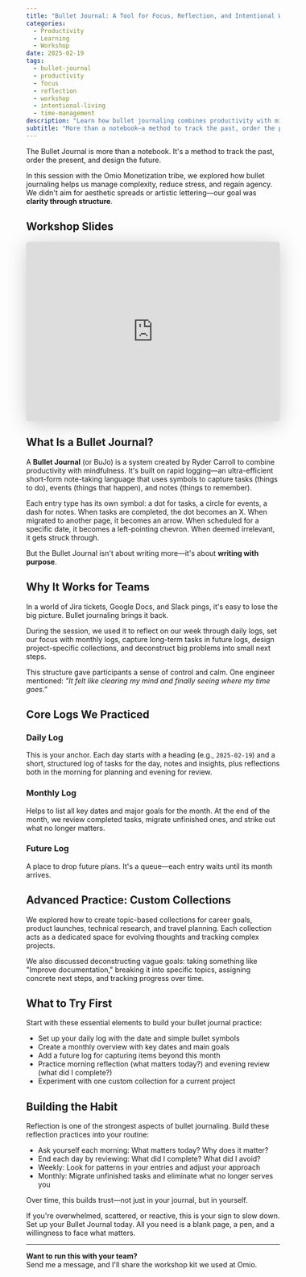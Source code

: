 ```yaml
---
title: "Bullet Journal: A Tool for Focus, Reflection, and Intentional Work"
categories:
  - Productivity
  - Learning
  - Workshop
date: 2025-02-19
tags:
  - bullet-journal
  - productivity
  - focus
  - reflection
  - workshop
  - intentional-living
  - time-management
description: "Learn how bullet journaling combines productivity with mindfulness through rapid logging, reflection, and structured organization that helps teams manage complexity and regain control."
subtitle: "More than a notebook—a method to track the past, order the present, and design the future through intentional structure and reflection."
---
```


The Bullet Journal is more than a notebook. It's a method to track the past, order the present, and design the future.

In this session with the Omio Monetization tribe, we explored how bullet journaling helps us manage complexity, reduce stress, and regain agency. We didn't aim for aesthetic spreads or artistic lettering—our goal was **clarity through structure**.

## Workshop Slides

<iframe class="speakerdeck-iframe" frameborder="0" src="https://speakerdeck.com/player/a5fcdaf6b2284df6adba767b1ebf1d0c" title="Bullet Journal: A Tool for Focus, Reflection, and Intentional Work" allowfullscreen="true" style="border: 0px; background: padding-box padding-box rgba(0, 0, 0, 0.1); margin: 0px; padding: 0px; border-radius: 6px; box-shadow: rgba(0, 0, 0, 0.2) 0px 5px 40px; width: 100%; height: auto; aspect-ratio: 560 / 396;" data-ratio="1.4141414141414141"></iframe>

## What Is a Bullet Journal?

A **Bullet Journal** (or BuJo) is a system created by Ryder Carroll to combine productivity with mindfulness. It's built on rapid logging—an ultra-efficient short-form note-taking language that uses symbols to capture tasks (things to do), events (things that happen), and notes (things to remember).

Each entry type has its own symbol: a dot for tasks, a circle for events, a dash for notes. When tasks are completed, the dot becomes an X. When migrated to another page, it becomes an arrow. When scheduled for a specific date, it becomes a left-pointing chevron. When deemed irrelevant, it gets struck through.

But the Bullet Journal isn't about writing more—it's about **writing with purpose**.

## Why It Works for Teams

In a world of Jira tickets, Google Docs, and Slack pings, it's easy to lose the big picture. Bullet journaling brings it back.

During the session, we used it to reflect on our week through daily logs, set our focus with monthly logs, capture long-term tasks in future logs, design project-specific collections, and deconstruct big problems into small next steps.

This structure gave participants a sense of control and calm. One engineer mentioned: *"It felt like clearing my mind and finally seeing where my time goes."*

## Core Logs We Practiced

### Daily Log
This is your anchor. Each day starts with a heading (e.g., `2025-02-19`) and a short, structured log of tasks for the day, notes and insights, plus reflections both in the morning for planning and evening for review.

### Monthly Log
Helps to list all key dates and major goals for the month. At the end of the month, we review completed tasks, migrate unfinished ones, and strike out what no longer matters.

### Future Log
A place to drop future plans. It's a queue—each entry waits until its month arrives.

## Advanced Practice: Custom Collections

We explored how to create topic-based collections for career goals, product launches, technical research, and travel planning. Each collection acts as a dedicated space for evolving thoughts and tracking complex projects.

We also discussed deconstructing vague goals: taking something like "Improve documentation," breaking it into specific topics, assigning concrete next steps, and tracking progress over time.

## What to Try First

Start with these essential elements to build your bullet journal practice:

- Set up your daily log with the date and simple bullet symbols
- Create a monthly overview with key dates and main goals
- Add a future log for capturing items beyond this month
- Practice morning reflection (what matters today?) and evening review (what did I complete?)
- Experiment with one custom collection for a current project

## Building the Habit

Reflection is one of the strongest aspects of bullet journaling. Build these reflection practices into your routine:

- Ask yourself each morning: What matters today? Why does it matter?
- End each day by reviewing: What did I complete? What did I avoid?
- Weekly: Look for patterns in your entries and adjust your approach
- Monthly: Migrate unfinished tasks and eliminate what no longer serves you

Over time, this builds trust—not just in your journal, but in yourself.

If you're overwhelmed, scattered, or reactive, this is your sign to slow down. Set up your Bullet Journal today. All you need is a blank page, a pen, and a willingness to face what matters.

---

**Want to run this with your team?**  
Send me a message, and I'll share the workshop kit we used at Omio.